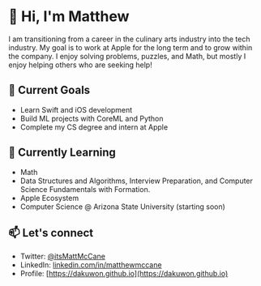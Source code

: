# 👋 Hi, I'm Matthew
I am transitioning from a career in the culinary arts industry into the tech industry. My goal is to work at Apple for the long term and to grow within the company. I enjoy solving problems, puzzles, and Math, but mostly I enjoy helping others who are seeking help! 

## 🔭 Current Goals
- Learn Swift and iOS development
- Build ML projects with CoreML and Python
- Complete my CS degree and intern at Apple

## 🌱 Currently Learning
- Math 
- Data Structures and Algorithms, Interview Preparation, and Computer Science Fundamentals with Formation.
- Apple Ecosystem
- Computer Science @ Arizona State University (starting soon)

## 📫 Let's connect
- Twitter: [@itsMattMcCane](https://x.com/itsmattmccane)
- LinkedIn: [linkedin.com/in/matthewmccane](https://linkedin.com/in/matthewmccane)
- Profile: [https://dakuwon.github.io](https://dakuwon.github.io)



